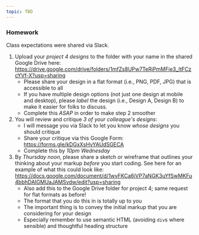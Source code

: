 ```yaml
---
topic: TBD
---
```


### Homework

Class expectations were shared via Slack.

1. Upload your *project 4 designs* to the folder with your name in the shared Google Drive here: https://drive.google.com/drive/folders/1mfZs8UPw7TeRjPmMFie3_ItFCzcYVf-X?usp=sharing
    - Please share your design in a flat format (i.e., PNG, PDF, JPG) that is accessible to all
    - If you have multiple design options (not just one design at mobile and desktop), please *label* the design (i.e., Design A, Design B) to make it easier for folks to discuss.
    - Complete this *ASAP* in order to make step 2 smoother
2. You will review and critique *3 of your colleague's designs*:
    - I will message you via Slack to let you know _whose designs_ you should critique
    - Share your critique via this Google Form: https://forms.gle/kDGxXsHvYAUdSGECA
    - Complete this by *10pm Wednesday*
3. By *Thursday noon*, please share a sketch or wireframe that outlines your thinking about your markup _before_ you start coding. See here for an example of what this could look like: https://docs.google.com/document/d/1wvFKCa6iVP7aNGK3uYfSwMKFu4bbhDAIGMUaJAMSvdw/edit?usp=sharing
    - Also add this to the Google Drive folder for project 4; same request for flat formats as before!
    - The format that you do this in is totally up to you
    - The important thing is to convey the initial markup that you are considering for your design
    - Especially remember to use semantic HTML (avoiding `div`s where sensible) and thoughtful heading structure

